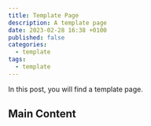 ```yaml
---
title: Template Page
description: A template page
date: 2023-02-28 16:38 +0100
published: false
categories:
  - template
tags:
  - template
---
```


In this post, you will find a template page.

## Main Content
